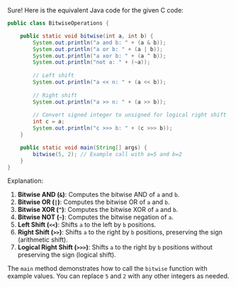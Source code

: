 Sure! Here is the equivalent Java code for the given C code:

```java
public class BitwiseOperations {

    public static void bitwise(int a, int b) {
        System.out.println("a and b: " + (a & b));
        System.out.println("a or b: " + (a | b));
        System.out.println("a xor b: " + (a ^ b));
        System.out.println("not a: " + (~a));
        
        // Left shift
        System.out.println("a << n: " + (a << b));
        
        // Right shift
        System.out.println("a >> n: " + (a >> b));
        
        // Convert signed integer to unsigned for logical right shift
        int c = a;
        System.out.println("c >>> b: " + (c >>> b));
    }

    public static void main(String[] args) {
        bitwise(5, 2); // Example call with a=5 and b=2
    }
}
```

Explanation:
1. **Bitwise AND (`&`)**: Computes the bitwise AND of `a` and `b`.
2. **Bitwise OR (`|`)**: Computes the bitwise OR of `a` and `b`.
3. **Bitwise XOR (`^`)**: Computes the bitwise XOR of `a` and `b`.
4. **Bitwise NOT (`~`)**: Computes the bitwise negation of `a`.
5. **Left Shift (`<<`)**: Shifts `a` to the left by `b` positions.
6. **Right Shift (`>>`)**: Shifts `a` to the right by `b` positions, preserving the sign (arithmetic shift).
7. **Logical Right Shift (`>>>`)**: Shifts `a` to the right by `b` positions without preserving the sign (logical shift).

The `main` method demonstrates how to call the `bitwise` function with example values. You can replace `5` and `2` with any other integers as needed.
